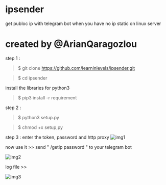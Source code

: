 # ipsender
get publoc ip with telegram bot when you have no ip static on linux server

# created by @ArianQaragozlou 

step 1 :
  
  >$ git clone https://github.com/learninlevels/ipsender.git
  
  >$ cd ipsender
  
  install the libraries for python3 
  
  >$ pip3 install -r requirement


step 2 : 
   
   >$ python3 setup.py
   
   >$ chmod +x setup,py 

step 3 :
    enter the token, password and http proxy
![img1](https://imgurl.ir/uploads/b70072_.jpg)
 
 now use it >>
 send " /getip password " to your telegram bot
 
 ![img2](https://imgurl.ir/uploads/v632727_.jpg)
 
 log file >>
 
 ![img3](https://imgurl.ir/uploads/c431675_.jpg)
